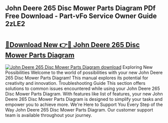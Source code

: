 ## John Deere 265 Disc Mower Parts Diagram PDf Free Download - Part-vFo Service Owner Guide 2zLE2

# <h2><a href="http://dfkfqj.blite.top/?on=John+Deere+265+Disc+Mower+Parts+Diagram">🔗Download New 👉🔴 John Deere 265 Disc Mower Parts Diagram</a></h2>

[![John Deere 265 Disc Mower Parts Diagram download](https://i.imgur.com/lujVjoI.png)](http://dfkfqj.blite.top/?on=John+Deere+265+Disc+Mower+Parts+Diagram)
Exploring New Possibilities Welcome to the world of possibilities with your new John Deere 265 Disc Mower Parts Diagram! This manual explores its potential for creativity and innovation. Troubleshooting Guide This section offers solutions to common issues encountered while using your John Deere 265 Disc Mower Parts Diagram. With features like list of features, your new John Deere 265 Disc Mower Parts Diagram is designed to simplify your tasks and empower you to achieve more. We're Here to Support You Every Step of the Way John Deere 265 Disc Mower Parts Diagram. Our customer support team is available throughout your journey.
